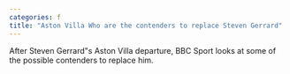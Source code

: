 ```yaml
---
categories: f
title: "Aston Villa Who are the contenders to replace Steven Gerrard"
---
```

After Steven Gerrard"s Aston Villa departure, BBC Sport looks at some of the possible contenders to replace him.